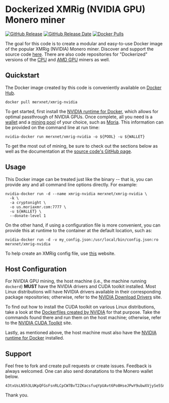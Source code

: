 # Dockerized XMRig (NVIDIA GPU) Monero miner

[![GitHub Release](https://img.shields.io/github/release/merxnet/xmrig-nvidia-docker/all.svg)](https://github.com/merxnet/xmrig-nvidia-docker/releases)
[![GitHub Release Date](https://img.shields.io/github/release-date-pre/merxnet/xmrig-nvidia-docker.svg)](https://github.com/merxnet/xmrig-nvidia-docker/releases)
[![Docker Pulls](https://img.shields.io/docker/pulls/merxnet/xmrig-nvidia.svg)](https://hub.docker.com/r/merxnet/xmrig-nvidia/)

The goal for this code is to create a modular and easy-to-use Docker image of the popular XMRig (NVIDIA) Monero miner. Discover and support the source code [here](https://github.com/xmrig/xmrig-nvidia). There are also code repositories for "Dockerized" versions of the [CPU](https://github.com/merxnet/xmrig-cpu-docker) and [AMD GPU](https://github.com/merxnet/xmrig-amd-docker) miners as well.

## Quickstart
The Docker image created by this code is conveniently available on [Docker Hub](https://hub.docker.com/r/merxnet/xmrig-nvidia/).
```
docker pull merxnet/xmrig-nvidia
```
To get started, first install the [NVIDIA runtime for Docker](https://github.com/NVIDIA/nvidia-docker#quickstart), which allows for optimal passthrough of NVIDIA GPUs. Once complete, all you need is a [wallet](https://getmonero.org/resources/user-guides/create_wallet.html) and a [mining pool](https://monero.org/services/mining-pools/) of your choice, such as [Moria](https://moriaxmr.com/). This information can be provided on the command line at run time:
```
nvidia-docker run merxnet/xmrig-nvidia -o ${POOL} -u ${WALLET}
```
To get the most out of mining, be sure to check out the sections below as well as the documentation at the [source code's GitHub page](https://github.com/xmrig/xmrig-nvidia#usage).

## Usage
This Docker image can be treated just like the binary -- that is, you can provide any and all command line options directly. For example:
```
nvidia-docker run -d --name xmrig-nvidia merxnet/xmrig-nvidia \
  -k \
  -a cryptonight \
  -o us.moriaxmr.com:7777 \
  -u ${WALLET} \
  --donate-level 1
```
On the other hand, if using a configuration file is more convenient, you can provide this at runtime to the container at the default location, such as:
```
nvidia-docker run -d -v my_config.json:/usr/local/bin/config.json:ro merxnet/xmrig-nvidia
```
To help create an XMRig config file, use [this](https://config.xmrig.com/) website.

## Host Configuration
For NVIDIA GPU mining, the host machine (i.e., the machine running `dockerd`) **MUST** have the NVIDIA drivers and CUDA toolkit installed. Most Linux distributions will have NVIDIA drivers available in their corresponding package repositories; otherwise, refer to the [NVIDIA Download Drivers](http://www.nvidia.com/Download/index.aspx) site.

To find out how to install the CUDA toolkit on various Linux distributions, take a look at the [Dockerfiles created by NVIDIA](https://hub.docker.com/r/nvidia/cuda/) for that purpose. Take the commands found there and run them on the host machine; otherwise, refer to the [NVIDIA CUDA Toolkit](https://developer.nvidia.com/cuda-toolkit) site.

Lastly, as mentioned above, the host machine must also have the [NVIDIA runtime for Docker](https://github.com/NVIDIA/nvidia-docker#quickstart) installed.

## Support
Feel free to fork and create pull requests or create issues. Feedback is always welcomed. One can also send donatations to the Monero wallet below.
```
43txUsLN5h3LUKpQFGsFsnRLCpCW7BvT2ZKacsfuqYpUAvt6Po8HseJPwY9ubwXVjySe5SmxVstLfcV8hM8tHg8UTVB14Tk
```
Thank you.

